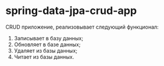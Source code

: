 # spring-data-jpa-crud-app
CRUD приложение, реализовывает следующий функционал:

1. Записывает в базу данных;
2. Обновляет в базе данных;
3. Удаляет из базы данных;
4. Читает из базы данных.
